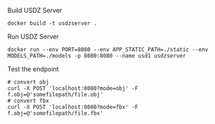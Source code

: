 Build USDZ Server
```
docker build -t usdzserver .
```

Run USDZ Server
```
docker run --env PORT=8080 --env APP_STATIC_PATH=./static --env MODELS_PATH=./models -p 8080:8080 --name usd1 usdzserver
```

Test the endpoint
```
# convert obj
curl -X POST 'localhost:8080?mode=obj' -F f.obj=@'somefilepath/file.obj'
# convert fbx
curl -X POST 'localhost:8080?mode=fbx' -F f.obj=@'somefilepath/file.fbx'
```

